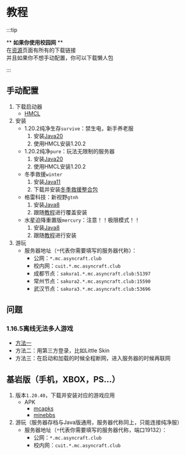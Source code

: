 # 教程

:::tip

\*\* **如果你使用校园网** \*\*  
在[资源](./资源)页面有所有的下载链接  
并且如果你不想手动配置，你可以下载懒人包

:::

## 手动配置

1. 下载启动器
   + [HMCL](https://github.com/huanghongxun/HMCL/releases)
2. 安装
   + 1.20.2纯净生存`survive`：禁生电，新手养老服
     1. 安装[Java20](https://www.oracle.com/java/technologies/downloads/#java20)
     2. 使用HMCL安装1.20.2
   + 1.20.2纯净`pure`：玩法无限制的服务器
     1. 安装[Java20](https://www.oracle.com/java/technologies/downloads/#java20)
     2. 使用HMCL安装1.20.2
   + 冬季救援`winter`
     1. 安装[Java11](https://www.oracle.com/java/technologies/downloads/#java11)
     2. 下载并安装[冬季救援整合包](https://www.curseforge.com/minecraft/modpacks/the-winter-rescue)
   + 格雷科技：新视野`gtnh`
     1. 安装[Java8](https://www.oracle.com/java/technologies/downloads/#java8)
     2. 跟随[教程](https://gtnh.huijiwiki.com/p/371)进行覆盖安装
   + 水星迫降重置版`mercury`：注意！！极限模式！！
     1. 安装[Java8](https://www.oracle.com/java/technologies/downloads/#java8)
     2. 跟随[教程](https://docs.qq.com/doc/DYlB5WExYb0N1S2tK)进行安装
3. 游玩
   + 服务器地址（`*`代表你需要填写的服务器代称）：
     + 公网：`*.mc.asyncraft.club`
     + 校内网：`cuit.*.mc.asyncraft.club`
     + 成都节点：`sakura1.*.mc.asyncraft.club:51397`
     + 常州节点：`sakura2.*.mc.asyncraft.club:15590`
     + 武汉节点：`sakura3.*.mc.asyncraft.club:53696`

## 问题

### 1.16.5离线无法多人游戏

+ [方法一](https://www.bilibili.com/read/cv24474600/)
+ 方法二：用第三方登录，比如Little Skin
+ 方法三：在启动和加载的时候全程断网，进入服务器的时候再联网

## 基岩版（手机，XBOX，PS...）

1. 版本`1.20.40`，下载并安装对应的游戏应用
   + APK
      + [mcapks](https://mcapks.net)
      + [minebbs](https://mc.minebbs.com)
2. 游玩（服务器存档与Java版通用，服务器代称同上，只能连接纯净服）
   + 服务器地址（`*`代表你需要填写的服务器代称，端口19132）：
      + 公网：`*.mc.asyncraft.club`
      + 校内网：`cuit.*.mc.asyncraft.club`
